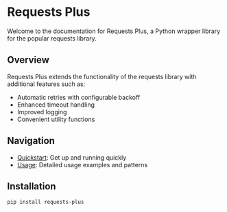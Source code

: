 # Requests Plus

Welcome to the documentation for Requests Plus, a Python wrapper library for the popular requests library.

## Overview

Requests Plus extends the functionality of the requests library with additional features such as:

- Automatic retries with configurable backoff
- Enhanced timeout handling
- Improved logging
- Convenient utility functions

## Navigation

- [Quickstart](quickstart.md): Get up and running quickly
- [Usage](usage.md): Detailed usage examples and patterns

## Installation

```bash
pip install requests-plus
```